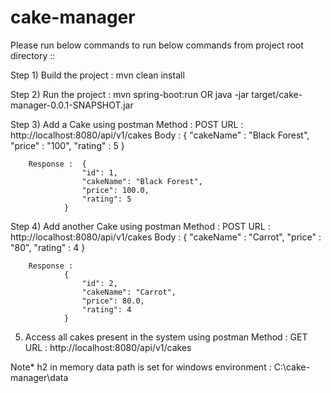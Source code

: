 # cake-manager

Please run below commands to run below commands from project root directory ::

Step 1) Build the project : mvn clean install

Step 2) Run the project :
        mvn spring-boot:run OR
        java -jar target/cake-manager-0.0.1-SNAPSHOT.jar

Step 3) Add a Cake using postman
        Method : POST
        URL :  http://localhost:8080/api/v1/cakes
        Body :  {
                    "cakeName" : "Black Forest",
                    "price" : "100",
                    "rating" : 5
                }

        Response :  {
                    "id": 1,
                    "cakeName": "Black Forest",
                    "price": 100.0,
                    "rating": 5
                }


Step 4) Add another Cake using postman
        Method : POST
        URL :  http://localhost:8080/api/v1/cakes
        Body :  {
                    "cakeName" : "Carrot",
                    "price" : "80",
                    "rating" : 4
                }

        Response :
                {
                    "id": 2,
                    "cakeName": "Carrot",
                    "price": 80.0,
                    "rating": 4
                }


5) Access all cakes present in the system using postman
Method : GET
URL :  http://localhost:8080/api/v1/cakes

Note* h2 in memory data path is set for windows environment : C:\\cake-manager\\data
